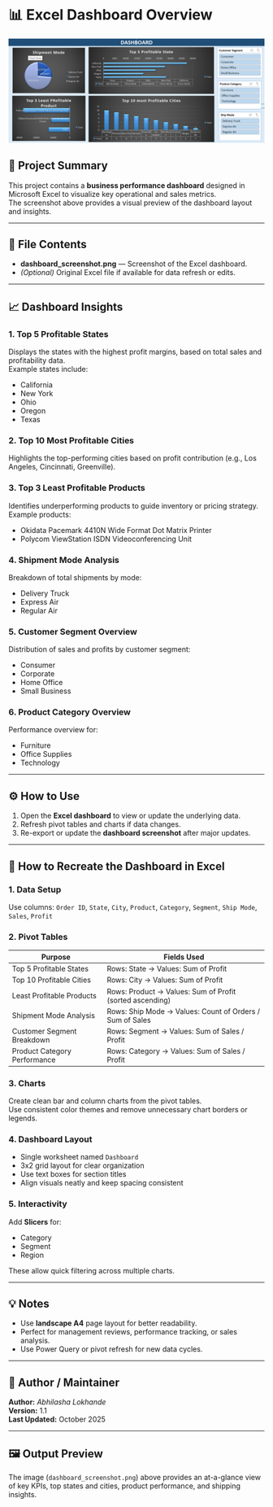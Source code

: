 # 📊 Excel Dashboard Overview

![Excel Dashboard Screenshot](Excel%20Sales%20Dashboard.png)

## 🧾 Project Summary
This project contains a **business performance dashboard** designed in Microsoft Excel to visualize key operational and sales metrics.  
The screenshot above provides a visual preview of the dashboard layout and insights.

---

## 📁 File Contents
- **dashboard_screenshot.png** — Screenshot of the Excel dashboard.
- *(Optional)* Original Excel file if available for data refresh or edits.

---

## 📈 Dashboard Insights

### 1. **Top 5 Profitable States**
Displays the states with the highest profit margins, based on total sales and profitability data.  
Example states include:
- California  
- New York  
- Ohio  
- Oregon  
- Texas  

### 2. **Top 10 Most Profitable Cities**
Highlights the top-performing cities based on profit contribution (e.g., Los Angeles, Cincinnati, Greenville).

### 3. **Top 3 Least Profitable Products**
Identifies underperforming products to guide inventory or pricing strategy.  
Example products:
- Okidata Pacemark 4410N Wide Format Dot Matrix Printer  
- Polycom ViewStation ISDN Videoconferencing Unit  

### 4. **Shipment Mode Analysis**
Breakdown of total shipments by mode:
- Delivery Truck  
- Express Air  
- Regular Air  

### 5. **Customer Segment Overview**
Distribution of sales and profits by customer segment:
- Consumer  
- Corporate  
- Home Office  
- Small Business  

### 6. **Product Category Overview**
Performance overview for:
- Furniture  
- Office Supplies  
- Technology  

---

## ⚙️ How to Use
1. Open the **Excel dashboard** to view or update the underlying data.  
2. Refresh pivot tables and charts if data changes.  
3. Re-export or update the **dashboard screenshot** after major updates.  

---

## 🧮 How to Recreate the Dashboard in Excel

### 1. **Data Setup**
Use columns:
`Order ID`, `State`, `City`, `Product`, `Category`, `Segment`, `Ship Mode`, `Sales`, `Profit`

### 2. **Pivot Tables**
| Purpose | Fields Used |
|----------|--------------|
| Top 5 Profitable States | Rows: State → Values: Sum of Profit |
| Top 10 Profitable Cities | Rows: City → Values: Sum of Profit |
| Least Profitable Products | Rows: Product → Values: Sum of Profit (sorted ascending) |
| Shipment Mode Analysis | Rows: Ship Mode → Values: Count of Orders / Sum of Sales |
| Customer Segment Breakdown | Rows: Segment → Values: Sum of Sales / Profit |
| Product Category Performance | Rows: Category → Values: Sum of Sales / Profit |

### 3. **Charts**
Create clean bar and column charts from the pivot tables.  
Use consistent color themes and remove unnecessary chart borders or legends.

### 4. **Dashboard Layout**
- Single worksheet named `Dashboard`
- 3x2 grid layout for clear organization
- Use text boxes for section titles
- Align visuals neatly and keep spacing consistent

### 5. **Interactivity**
Add **Slicers** for:
- Category  
- Segment  
- Region  

These allow quick filtering across multiple charts.

---

## 💡 Notes
- Use **landscape A4** page layout for better readability.  
- Perfect for management reviews, performance tracking, or sales analysis.  
- Use Power Query or pivot refresh for new data cycles.

---

## 🧠 Author / Maintainer
**Author:** *Abhilasha Lokhande*  
**Version:** 1.1  
**Last Updated:** October 2025  

---

## 🖼️ Output Preview
The image (`dashboard_screenshot.png`) above provides an at-a-glance view of key KPIs, top states and cities, product performance, and shipping insights.
